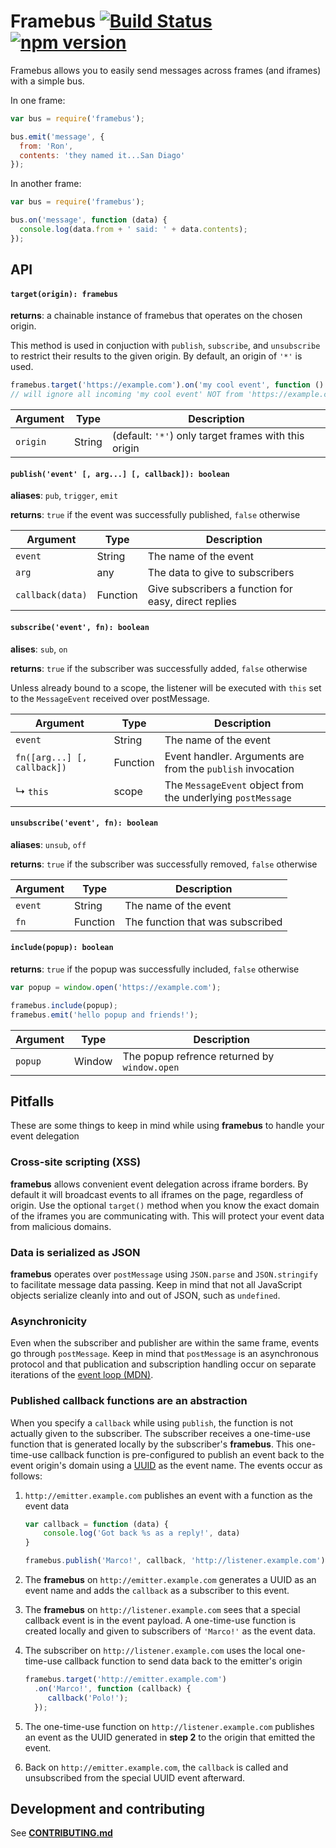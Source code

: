 Framebus [![Build Status](https://travis-ci.org/braintree/framebus.svg)](https://travis-ci.org/braintree/framebus) [![npm version](https://badge.fury.io/js/framebus.svg)](http://badge.fury.io/js/framebus)
========


Framebus allows you to easily send messages across frames (and iframes) with a simple bus.

In one frame:

```js
var bus = require('framebus');

bus.emit('message', {
  from: 'Ron',
  contents: 'they named it...San Diago'
});
```

In another frame:

```js
var bus = require('framebus');

bus.on('message', function (data) {
  console.log(data.from + ' said: ' + data.contents);
});
```

## API

#### `target(origin): framebus`

__returns__: a chainable instance of framebus that operates on the chosen origin.

This method is used in conjuction with `publish`, `subscribe`, and `unsubscribe` to restrict their results to the given origin. By default, an origin of `'*'` is used.

```javascript
framebus.target('https://example.com').on('my cool event', function () {});
// will ignore all incoming 'my cool event' NOT from 'https://example.com'
```

| Argument         | Type     | Description                                          |
| ---------------- | -------- | ---------------------------------------------------- |
| `origin`         | String   | (default: `'*'`) only target frames with this origin |

#### `publish('event' [, arg...] [, callback]): boolean`
__aliases__: `pub`, `trigger`, `emit`

__returns__: `true` if the event was successfully published, `false` otherwise

| Argument         | Type     | Description                                          |
| ---------------- | -------- | ---------------------------------------------------- |
| `event`          | String   | The name of the event                                |
| `arg`            | any      | The data to give to subscribers                      |
| `callback(data)` | Function | Give subscribers a function for easy, direct replies |

#### `subscribe('event', fn): boolean`
__alises__: `sub`, `on`

__returns__: `true` if the subscriber was successfully added, `false` otherwise

Unless already bound to a scope, the listener will be executed with `this` set
to the `MessageEvent` received over postMessage.

| Argument                       | Type     | Description                                                 |
| ------------------------------ | -------- | ----------------------------------------------------------- |
| `event`                        | String   | The name of the event                                       |
| `fn([arg...] [, callback])`    | Function | Event handler. Arguments are from the `publish` invocation  |
| ↳ `this`                       | scope    | The `MessageEvent` object from the underlying `postMessage` |

#### `unsubscribe('event', fn): boolean`
__aliases__: `unsub`, `off`

__returns__: `true` if the subscriber was successfully removed, `false` otherwise

| Argument     | Type     | Description                                          |
| ------------ | -------- | ---------------------------------------------------- |
| `event`      | String   | The name of the event                                |
| `fn`         | Function | The function that was subscribed                     |

#### `include(popup): boolean`

__returns__: `true` if the popup was successfully included, `false` otherwise

```javascript
var popup = window.open('https://example.com');

framebus.include(popup);
framebus.emit('hello popup and friends!');
```

| Argument     | Type     | Description                                          |
| ------------ | -------- | ---------------------------------------------------- |
| `popup`      | Window   | The popup refrence returned by `window.open`         |

## Pitfalls

These are some things to keep in mind while using __framebus__ to handle your
event delegation

### Cross-site scripting (XSS)

__framebus__ allows convenient event delegation across iframe borders. By
default it will broadcast events to all iframes on the page, regardless of
origin. Use the optional `target()` method when you know the exact domain of
the iframes you are communicating with. This will protect your event data from
malicious domains.

### Data is serialized as JSON

__framebus__ operates over `postMessage` using `JSON.parse` and `JSON.stringify`
to facilitate message data passing. Keep in mind that not all JavaScript objects
serialize cleanly into and out of JSON, such as `undefined`.

### Asynchronicity

Even when the subscriber and publisher are within the same frame, events go
through `postMessage`. Keep in mind that `postMessage` is an asynchronous
protocol and that publication and subscription handling occur on separate
iterations of the [event
loop (MDN)](https://developer.mozilla.org/en-US/docs/Web/JavaScript/Guide/EventLoop#Event_loop).

### Published callback functions are an abstraction

When you specify a `callback` while using `publish`, the function is not actually
given to the subscriber. The subscriber receives a one-time-use function that is
generated locally by the subscriber's __framebus__. This one-time-use callback function
is pre-configured to publish an event back to the event origin's domain using a
[UUID](http://tools.ietf.org/html/rfc4122) as the event name. The events occur
as follows:

1. `http://emitter.example.com` publishes an event with a function as the event data

    ```javascript
    var callback = function (data) {
        console.log('Got back %s as a reply!', data)
    }

    framebus.publish('Marco!', callback, 'http://listener.example.com');
    ```

1. The __framebus__ on `http://emitter.example.com` generates a UUID as an event name
   and adds the `callback` as a subscriber to this event.
1. The __framebus__ on `http://listener.example.com` sees that a special callback
   event is in the event payload. A one-time-use function is created locally and
   given to subscribers of `'Marco!'` as the event data.
1. The subscriber on `http://listener.example.com` uses the local one-time-use
   callback function to send data back to the emitter's origin

    ```javascript
    framebus.target('http://emitter.example.com')
      .on('Marco!', function (callback) {
         callback('Polo!');
      });
    ```

1. The one-time-use function on `http://listener.example.com` publishes an event
   as the UUID generated in __step 2__ to the origin that emitted the event.
1. Back on `http://emitter.example.com`, the `callback` is called and
   unsubscribed from the special UUID event afterward.

## Development and contributing

See [__CONTRIBUTING.md__](CONTRIBUTING.md)
